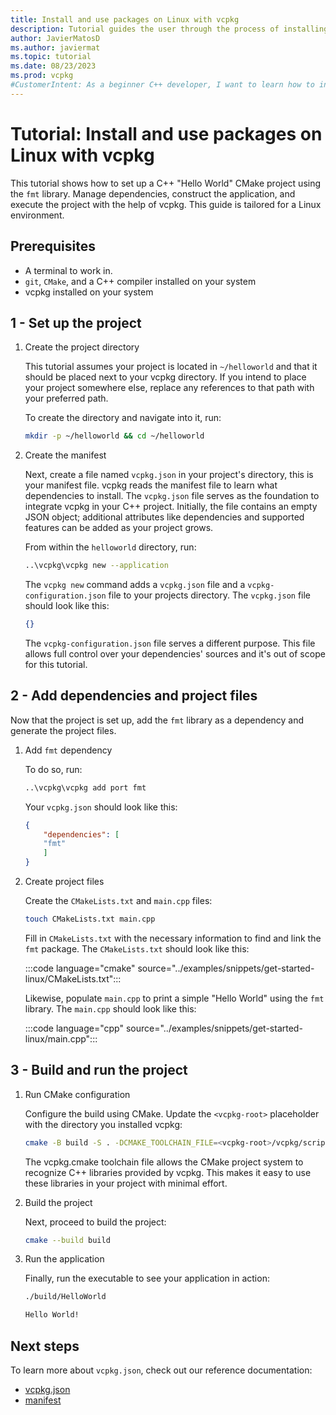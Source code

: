 ```yaml
---
title: Install and use packages on Linux with vcpkg
description: Tutorial guides the user through the process of installing and using packages on Linux with vcpkg.
author: JavierMatosD
ms.author: javiermat
ms.topic: tutorial
ms.date: 08/23/2023
ms.prod: vcpkg
#CustomerIntent: As a beginner C++ developer, I want to learn how to install and manage packages on a Linux environment using vcpkg, so that I can easily set up and maintain C++ projects with necessary dependencies.
---
```


# Tutorial: Install and use packages on Linux with vcpkg

This tutorial shows how to set up a C++ "Hello World" CMake project using the `fmt` library. Manage dependencies, construct the application, and execute the project with the help of vcpkg. This guide is tailored for a Linux environment.

## Prerequisites

- A terminal to work in.
- `git`, `CMake`, and a C++ compiler installed on your system
- vcpkg installed on your system

## 1 - Set up the project

1. Create the project directory

    This tutorial assumes your project is located in `~/helloworld` and that it should be placed next to your vcpkg directory. If you intend to place your project somewhere else, replace any references to that path with your preferred path.
    
    To create the directory and navigate into it, run:
    
    ```bash
    mkdir -p ~/helloworld && cd ~/helloworld
    ```

2. Create the manifest

    Next, create a file named `vcpkg.json` in your project's directory, this is your manifest file. vcpkg reads the manifest file to learn what dependencies to install. The `vcpkg.json` file serves as the foundation to integrate vcpkg in your C++ project. Initially, the file contains an empty JSON object; additional attributes like dependencies and supported features can be added as your project grows.

    From within the `helloworld` directory, run:

    ```bash
    ..\vcpkg\vcpkg new --application
    ```

    The `vcpkg new` command adds a `vcpkg.json` file and a `vcpkg-configuration.json` file to your projects directory. The `vcpkg.json` file should look like this:

    ```json
    {}
    ```

    The `vcpkg-configuration.json` file serves a different purpose. This file allows full control over your dependencies' sources and it's out of scope for this tutorial.

## 2 - Add dependencies and project files

Now that the project is set up, add the `fmt` library as a dependency and generate the project files.

1. Add `fmt` dependency

    To do so, run:

    ```bash
    ..\vcpkg\vcpkg add port fmt
    ```

    Your `vcpkg.json` should look like this:

    ```json
    {
        "dependencies": [
        "fmt"
        ]
    }
    ```

2. Create project files

    Create the `CMakeLists.txt` and `main.cpp` files:

    ```bash
    touch CMakeLists.txt main.cpp
    ```

    Fill in `CMakeLists.txt` with the necessary information to find and link the `fmt` package. The `CMakeLists.txt` should look like this:

    :::code language="cmake" source="../examples/snippets/get-started-linux/CMakeLists.txt":::

    Likewise, populate `main.cpp` to print a simple "Hello World" using the `fmt` library. The `main.cpp` should look like this:

    :::code language="cpp" source="../examples/snippets/get-started-linux/main.cpp":::

## 3 - Build and run the project

1. Run CMake configuration

    Configure the build using CMake. Update the `<vcpkg-root>` placeholder with the directory you installed vcpkg:

    ```bash
    cmake -B build -S . -DCMAKE_TOOLCHAIN_FILE=<vcpkg-root>/vcpkg/scripts/buildsystems/vcpkg.cmake
    ```

    The vcpkg.cmake toolchain file allows the CMake project system to recognize C++ libraries provided by vcpkg. This makes it easy to use these libraries in your project with minimal effort.

2. Build the project

    Next, proceed to build the project:

    ```bash
    cmake --build build
    ```

3. Run the application

    Finally, run the executable to see your application in action:

    ```bash
    ./build/HelloWorld
    
    Hello World!
    ```

## Next steps

To learn more about `vcpkg.json`, check out our reference documentation:

- [vcpkg.json](..\reference\vcpkg-json.md)
- [manifest](..\users\manifests.md)
